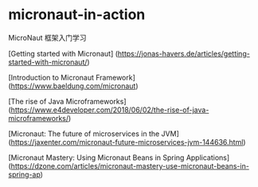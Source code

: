 # micronaut-in-action

MicroNaut 框架入门学习


[Getting started with Micronaut] (https://jonas-havers.de/articles/getting-started-with-micronaut/)

[Introduction to Micronaut Framework] (https://www.baeldung.com/micronaut)

[The rise of Java Microframeworks] (https://www.e4developer.com/2018/06/02/the-rise-of-java-microframeworks/)

[Micronaut: The future of microservices in the JVM] (https://jaxenter.com/micronaut-future-microservices-jvm-144636.html)

[Micronaut Mastery: Using Micronaut Beans in Spring Applications] (https://dzone.com/articles/micronaut-mastery-use-micronaut-beans-in-spring-ap)

